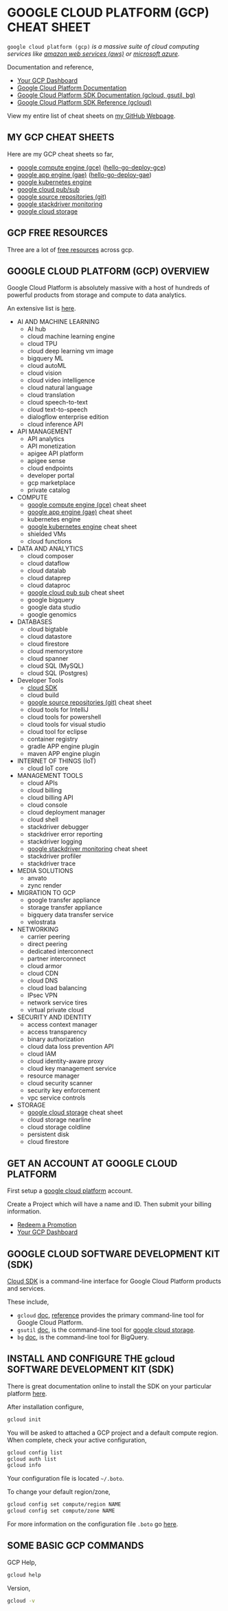 # GOOGLE CLOUD PLATFORM (GCP) CHEAT SHEET

`google cloud platform (gcp)` _is a massive suite of cloud computing services like
[amazon web services (aws)](https://github.com/JeffDeCola/my-cheat-sheets/tree/master/software/infrastructure-as-a-service/cloud-services-compute/amazon-web-services-cheat-sheet)
or
[microsoft azure](https://github.com/JeffDeCola/my-cheat-sheets/tree/master/software/infrastructure-as-a-service/cloud-services-compute/microsoft-azure-cheat-sheet)._

Documentation and reference,

* [Your GCP Dashboard](https://console.cloud.google.com/home/dashboard)
* [Google Cloud Platform Documentation](https://cloud.google.com/docs)
* [Google Cloud Platform SDK Documentation (gcloud, gsutil, bg)](https://cloud.google.com/sdk/docs/)
* [Google Cloud Platform SDK Reference (gcloud)](https://cloud.google.com/sdk/gcloud/reference/)

View my entire list of cheat sheets on
[my GitHub Webpage](https://jeffdecola.github.io/my-cheat-sheets/).

## MY GCP CHEAT SHEETS

Here are my GCP cheat sheets so far,

* [google compute engine (gce)](https://github.com/JeffDeCola/my-cheat-sheets/tree/master/software/infrastructure-as-a-service/cloud-services-compute/google-cloud-platform-cheat-sheet/google-compute-engine.md)
  ([hello-go-deploy-gce](https://github.com/JeffDeCola/hello-go-deploy-gce))
* [google app engine (gae)](https://github.com/JeffDeCola/my-cheat-sheets/tree/master/software/infrastructure-as-a-service/cloud-services-compute/google-cloud-platform-cheat-sheet/google-app-engine.md)
  ([hello-go-deploy-gae](https://github.com/JeffDeCola/hello-go-deploy-gae))
* [google kubernetes engine](https://github.com/JeffDeCola/my-cheat-sheets/tree/master/software/infrastructure-as-a-service/cloud-services-compute/google-cloud-platform-cheat-sheet/google-kubernetes-engine.md)
* [google cloud pub/sub](https://github.com/JeffDeCola/my-cheat-sheets/tree/master/software/infrastructure-as-a-service/cloud-services-compute/google-cloud-platform-cheat-sheet/google-cloud-pub-sub.md)
* [google source repositories (git)](https://github.com/JeffDeCola/my-cheat-sheets/tree/master/software/infrastructure-as-a-service/cloud-services-compute/google-cloud-platform-cheat-sheet/google-source-repositories-git.md)
* [google stackdriver monitoring](https://github.com/JeffDeCola/my-cheat-sheets/tree/master/software/infrastructure-as-a-service/cloud-services-compute/google-cloud-platform-cheat-sheet/google-stackdriver-monitoring.md)
* [google cloud storage](https://github.com/JeffDeCola/my-cheat-sheets/tree/master/software/infrastructure-as-a-service/cloud-services-compute/google-cloud-platform-cheat-sheet/google-cloud-storage.md)

## GCP FREE RESOURCES

Three are a lot of
[free resources](https://cloud.google.com/free/docs/gcp-free-tier)
across gcp.

## GOOGLE CLOUD PLATFORM (GCP) OVERVIEW

Google Cloud Platform is absolutely massive with a host of
hundreds of powerful products from storage and compute to
data analytics.

An extensive list is [here](https://cloud.google.com/docs/).

* AI AND MACHINE LEARNING
  * AI hub
  * cloud machine learning engine
  * cloud TPU
  * cloud deep learning vm image
  * bigquery ML
  * cloud autoML
  * cloud vision
  * cloud video intelligence
  * cloud natural language
  * cloud translation
  * cloud speech-to-text
  * cloud text-to-speech
  * dialogflow enterprise edition
  * cloud inference API
* API MANAGEMENT
  * API analytics
  * API monetization
  * apigee API platform
  * apigee sense
  * cloud endpoints
  * developer portal
  * gcp marketplace
  * private catalog
* COMPUTE
  * [google compute engine (gce)](https://github.com/JeffDeCola/my-cheat-sheets/tree/master/software/infrastructure-as-a-service/cloud-services-compute/google-cloud-platform-cheat-sheet/google-compute-engine.md)
    cheat sheet
  * [google app engine (gae)](https://github.com/JeffDeCola/my-cheat-sheets/tree/master/software/infrastructure-as-a-service/cloud-services-compute/google-cloud-platform-cheat-sheet/google-app-engine.md)
    cheat sheet
  * kubernetes engine
  * [google kubernetes engine](https://github.com/JeffDeCola/my-cheat-sheets/tree/master/software/infrastructure-as-a-service/cloud-services-compute/google-cloud-platform-cheat-sheet/google-kubernetes-engine.md)
    cheat sheet
  * shielded VMs
  * cloud functions
* DATA AND ANALYTICS
  * cloud composer
  * cloud dataflow
  * cloud datalab
  * cloud dataprep
  * cloud dataproc
  * [google cloud pub sub](https://github.com/JeffDeCola/my-cheat-sheets/tree/master/software/infrastructure-as-a-service/cloud-services-compute/google-cloud-platform-cheat-sheet/google-cloud-pub-sub.md)
    cheat sheet
  * google bigquery
  * google data studio
  * google genomics
* DATABASES
  * cloud bigtable
  * cloud datastore
  * cloud firestore
  * cloud memorystore
  * cloud spanner
  * cloud SQL (MySQL)
  * cloud SQL (Postgres)
* Developer Tools
  * [cloud SDK](https://github.com/JeffDeCola/my-cheat-sheets/tree/master/software/infrastructure-as-a-service/cloud-services-compute/google-cloud-platform-cheat-sheet#google-cloud-software-development-kit-sdk)
  * cloud build
  * [google source repositories (git)](https://github.com/JeffDeCola/my-cheat-sheets/tree/master/software/infrastructure-as-a-service/cloud-services-compute/google-cloud-platform-cheat-sheet/google-source-repositories-git.md)
    cheat sheet
  * cloud tools for IntelliJ
  * cloud tools for powershell
  * cloud tools for visual studio
  * cloud tool for eclipse
  * container registry
  * gradle APP engine plugin
  * maven APP engine plugin
* INTERNET OF THINGS (IoT)
  * cloud IoT core
* MANAGEMENT TOOLS
  * cloud APIs
  * cloud billing
  * cloud billing API
  * cloud console
  * cloud deployment manager
  * cloud shell
  * stackdriver debugger
  * stackdriver error reporting
  * stackdriver logging
  * [google stackdriver monitoring](https://github.com/JeffDeCola/my-cheat-sheets/tree/master/software/infrastructure-as-a-service/cloud-services-compute/google-cloud-platform-cheat-sheet/google-stackdriver-monitoring.md)
    cheat sheet
  * stackdriver profiler
  * stackdriver trace
* MEDIA SOLUTIONS
  * anvato
  * zync render
* MIGRATION TO GCP
  * google transfer appliance
  * storage transfer appliance
  * bigquery data transfer service
  * velostrata
* NETWORKING
  * carrier peering
  * direct peering
  * dedicated interconnect
  * partner interconnect
  * cloud armor
  * cloud CDN
  * cloud DNS
  * cloud load balancing
  * IPsec VPN
  * network service tires
  * virtual private cloud
* SECURITY AND IDENTITY
  * access context manager
  * access transparency
  * binary authorization
  * cloud data loss prevention API
  * cloud IAM
  * cloud identity-aware proxy
  * cloud key management service
  * resource manager
  * cloud security scanner
  * security key enforcement
  * vpc service controls
* STORAGE
  * [google cloud storage](https://github.com/JeffDeCola/my-cheat-sheets/tree/master/software/infrastructure-as-a-service/cloud-services-compute/google-cloud-platform-cheat-sheet/google-cloud-storage.md)
    cheat sheet
  * cloud storage nearline
  * cloud storage coldline
  * persistent disk
  * cloud firestore

## GET AN ACCOUNT AT GOOGLE CLOUD PLATFORM

First setup a
[google cloud platform](https://cloud.google.com/)
account.

Create a Project which will have a name and ID.
Then submit your billing information.

* [Redeem a Promotion](https://console.cloud.google.com/billing/redeem)
* [Your GCP Dashboard](https://console.cloud.google.com/home/dashboard)

## GOOGLE CLOUD SOFTWARE DEVELOPMENT KIT (SDK)

[Cloud SDK](https://cloud.google.com/sdk/docs/)
is a command-line interface for Google Cloud
Platform products and services.

These include,

* `gcloud`
  [doc](https://cloud.google.com/sdk/gcloud/),
  [reference](https://cloud.google.com/sdk/gcloud/reference/)
  provides the primary command-line tool for Google Cloud Platform.
* `gsutil`
  [doc](https://cloud.google.com/storage/docs/gsutil),
  is the command-line tool for
  [google cloud storage](https://github.com/JeffDeCola/my-cheat-sheets/tree/master/software/infrastructure-as-a-service/cloud-services-compute/google-cloud-platform-cheat-sheet/google-cloud-storage.md).
* `bg`
  [doc](https://cloud.google.com/bigquery/docs/bq-command-line-tool),
  is the command-line tool for BigQuery.

## INSTALL AND CONFIGURE THE gcloud SOFTWARE DEVELOPMENT KIT (SDK)

There is great documentation online to install the SDK on your
particular platform [here](https://cloud.google.com/sdk/).

After installation configure,

```bash
gcloud init
```

You will be asked to attached a GCP project and a default compute region.
When complete, check your active configuration,

```bash
gcloud config list
gcloud auth list
gcloud info
```

Your configuration file is located `~/.boto`.

To change your default region/zone,

```bash
gcloud config set compute/region NAME
gcloud config set compute/zone NAME
```

For more information on the configuration file `.boto` go
[here](https://cloud.google.com/storage/docs/gsutil/commands/config).

## SOME BASIC GCP COMMANDS

GCP Help,

```bash
gcloud help
```

Version,

```bash
gcloud -v
```
